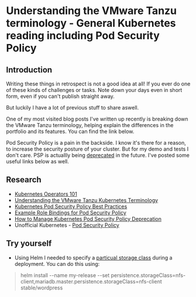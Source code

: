 # Understanding the VMware Tanzu terminology - General Kubernetes reading including Pod Security Policy

## Introduction
Writing these things in retrospect is not a good idea at all! If you ever do one of these kinds of challenges or tasks. Note down your days even in short form, even if you can't publish straight away. 

But luckily I have a lot of previous stuff to share aswell. 

One of my most visited blog posts I've written up recently is breaking down the VMware Tanzu terminology, helping explain the differences in the portfolio and its features. You can find the link below. 

Pod Security Policy is a pain in the backside. I know it's there for a reason, to increase the security posture of your cluster. But for my demo and tests I don't care. PSP is actuallly being [deprecated](https://github.com/kubernetes/kubernetes/pull/97171) in the future. I've posted some useful links below as well. 

## Research
- [Kubernetes Operators 101](https://thecloud.christmas/2020/11)
- [Understanding the VMware Tanzu Kubernetes Terminology](https://veducate.co.uk/tanzu-terminology/)
- [Kubernetes Pod Security Policy Best Practices](https://resources.whitesourcesoftware.com/blog-whitesource/kubernetes-pod-security-policy)
- [Example Role Bindings for Pod Security Policy](https://docs.vmware.com/en/VMware-vSphere/7.0/vmware-vsphere-with-tanzu/GUID-4CCDBB85-2770-4FB8-BF0E-5146B45C9543.html)
- [How to Manage Kubernetes Pod Security Policy Deprecation](https://www.paloaltonetworks.com/blog/prisma-cloud/kubernetes-psp-deprecation/)
- Unofficial Kubernetes - [Pod Security Policy](https://unofficial-kubernetes.readthedocs.io/en/latest/concepts/policy/pod-security-policy/)

## Try yourself

- Using Helm I needed to specify a [particual storage class](https://github.com/helm/charts/issues/10913) during a deployment. You can do this using:
> helm install --name my-release --set persistence.storageClass=nfs-client,mariadb.master.persistence.storageClass=nfs-client stable/wordpress
